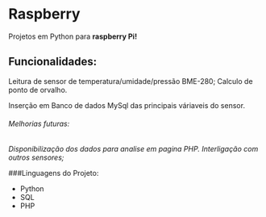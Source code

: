 # Raspberry
Projetos em Python para **raspberry Pi!**


## Funcionalidades:

Leitura de sensor de temperatura/umidade/pressão BME-280;
Calculo de ponto de orvalho.

Inserção em Banco de dados MySql das principais váriaveis do sensor.

###### Melhorias futuras:

_Disponibilização dos dados para analise em pagina PHP._
_Interligação com outros sensores;_


###Linguagens do Projeto:

* Python
* SQL
* PHP